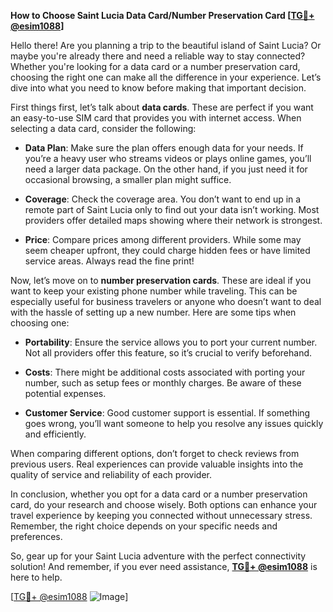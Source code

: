 **How to Choose Saint Lucia Data Card/Number Preservation Card [[TG💪+ @esim1088](https://t.me/s/esim1088)]**

Hello there! Are you planning a trip to the beautiful island of Saint Lucia? Or maybe you're already there and need a reliable way to stay connected? Whether you're looking for a data card or a number preservation card, choosing the right one can make all the difference in your experience. Let’s dive into what you need to know before making that important decision.

First things first, let’s talk about **data cards**. These are perfect if you want an easy-to-use SIM card that provides you with internet access. When selecting a data card, consider the following:

- **Data Plan**: Make sure the plan offers enough data for your needs. If you’re a heavy user who streams videos or plays online games, you’ll need a larger data package. On the other hand, if you just need it for occasional browsing, a smaller plan might suffice.
  
- **Coverage**: Check the coverage area. You don’t want to end up in a remote part of Saint Lucia only to find out your data isn’t working. Most providers offer detailed maps showing where their network is strongest.

- **Price**: Compare prices among different providers. While some may seem cheaper upfront, they could charge hidden fees or have limited service areas. Always read the fine print!

Now, let’s move on to **number preservation cards**. These are ideal if you want to keep your existing phone number while traveling. This can be especially useful for business travelers or anyone who doesn’t want to deal with the hassle of setting up a new number. Here are some tips when choosing one:

- **Portability**: Ensure the service allows you to port your current number. Not all providers offer this feature, so it’s crucial to verify beforehand.

- **Costs**: There might be additional costs associated with porting your number, such as setup fees or monthly charges. Be aware of these potential expenses.

- **Customer Service**: Good customer support is essential. If something goes wrong, you’ll want someone to help you resolve any issues quickly and efficiently.

When comparing different options, don’t forget to check reviews from previous users. Real experiences can provide valuable insights into the quality of service and reliability of each provider.

In conclusion, whether you opt for a data card or a number preservation card, do your research and choose wisely. Both options can enhance your travel experience by keeping you connected without unnecessary stress. Remember, the right choice depends on your specific needs and preferences.

So, gear up for your Saint Lucia adventure with the perfect connectivity solution! And remember, if you ever need assistance, **[TG💪+ @esim1088](https://t.me/s/esim1088)** is here to help. 

[[TG💪+ @esim1088](https://t.me/s/esim1088) ![Image](https://i.postimg.cc/Y0z9fWf4/image.png)]